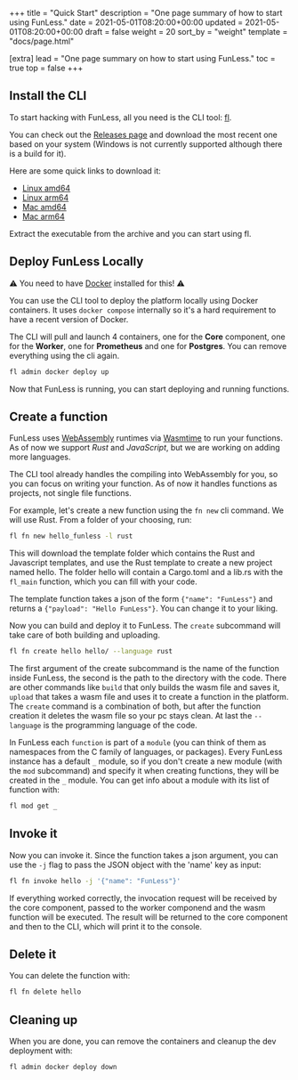 +++
title = "Quick Start"
description = "One page summary of how to start using FunLess."
date = 2021-05-01T08:20:00+00:00
updated = 2021-05-01T08:20:00+00:00
draft = false
weight = 20
sort_by = "weight"
template = "docs/page.html"

[extra]
lead = "One page summary on how to start using FunLess."
toc = true
top = false
+++

## Install the CLI

To start hacking with FunLess, all you need is the CLI tool: [fl](https://www.github.com/funlessdev/fl-cli). 

You can check out the [Releases page](https://github.com/funlessdev/fl-cli/releases) and download the most recent one based on your system
(Windows is not currently supported although there is a build for it).

Here are some quick links to download it:

- [Linux amd64](https://github.com/funlessdev/fl-cli/releases/download/v0.3.0/fl-v0.3.0-linux-amd64.tar.gz)
- [Linux arm64](https://github.com/funlessdev/fl-cli/releases/download/v0.3.0/fl-v0.3.0-linux-arm64.tar.gz)
- [Mac amd64](https://github.com/funlessdev/fl-cli/releases/download/v0.3.0/fl-v0.3.0-darwin-amd64.tar.gz)
- [Mac arm64](https://github.com/funlessdev/fl-cli/releases/download/v0.3.0/fl-v0.3.0-darwin-arm64.tar.gz)


Extract the executable from the archive and you can start using fl.


## Deploy FunLess Locally

⚠️ You need to have [Docker](https://docs.docker.com/get-docker/) installed for this! ⚠️

You can use the CLI tool to deploy the platform locally using Docker containers. 
It uses `docker compose` internally so it's a hard requirement to have a recent version of Docker.

The CLI will pull and launch 4 containers, one for the **Core** component, one for the **Worker**, one for **Prometheus** and one for **Postgres**. 
You can remove everything using the cli again.

```bash
fl admin docker deploy up
```

<!-- <img src="./img/docker_up.gif" style="width: 100%;" /> -->

Now that FunLess is running, you can start deploying and running functions.

## Create a function

FunLess uses [WebAssembly](https://webassembly.org/) runtimes via [Wasmtime](https://wasmtime.dev/) to run your functions.
As of now we support *Rust* and *JavaScript*, but we are working on adding more languages.

The CLI tool already handles the compiling into WebAssembly for you, so you can focus on writing your function.
As of now it handles functions as projects, not single file functions.

For example, let's create a new function using the `fn new` cli command. We will use Rust. From a folder of your choosing, run:

```bash
fl fn new hello_funless -l rust
``` 
<!-- <img src="./img/fl_new_hello.gif" style="width: 100%;" /> -->

This will download the template folder which contains the Rust and Javascript templates, and use the Rust template
to create a new project named hello. The folder hello will contain a Cargo.toml and a lib.rs with the `fl_main` function, 
which you can fill with your code.

The template function takes a json of the form `{"name": "FunLess"}` and returns a `{"payload": "Hello FunLess"}`. You can change it to your liking.

Now you can build and deploy it to FunLess. The `create` subcommand will take care of both building and uploading.

```bash
fl fn create hello hello/ --language rust
```

The first argument of the create subcommand is the name of the function inside FunLess, the second is the path to the directory with the code. There are other commands like `build` that only builds the wasm file and saves it, `upload` that takes a wasm file and uses it to create a function in the platform. The `create` command is a combination of both, but after the function creation it deletes the wasm file so your pc stays clean. At last the `--language` is the programming language of the code.

In FunLess  each `function` is part of a `module` (you can think of them as namespaces from the C family of languages, or packages). 
Every FunLess instance has a default `_` module, so if you don't create a new module (with the `mod` subcommand) and specify it when creating functions, they will be created in the `_` module. You can get info about a module with its list of function with:

```bash
fl mod get _
```

<!-- <img src="./img/fl_create.gif" style="width: 100%;" /> -->

## Invoke it

Now you can invoke it. Since the function takes a json argument, you can use the `-j` flag to pass the JSON object with the 'name' key as input: 

```bash
fl fn invoke hello -j '{"name": "FunLess"}'
```

If everything worked correctly, the invocation request will be received by the core component, passed to the worker componend and the wasm
function will be executed. The result will be returned to the core component and then to the CLI, which will print it to the console.


<!-- <img src="./img/fl_invoke.gif" style="width: 100%;" /> -->


## Delete it

You can delete the function with:

```bash
fl fn delete hello 
```

## Cleaning up

When you are done, you can remove the containers and cleanup the dev deployment with:

```bash
fl admin docker deploy down
```

<!-- <img src="./img/docker_down.gif" style="width: 100%;" /> -->
